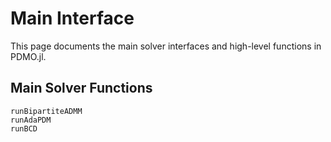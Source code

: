 # Main Interface

This page documents the main solver interfaces and high-level functions in PDMO.jl.

## Main Solver Functions

```@docs
runBipartiteADMM
runAdaPDM
runBCD
```
